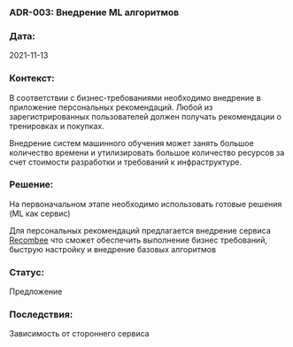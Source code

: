 ### ADR-003: Внедрение ML алгоритмов

### Дата:
2021-11-13

### Контекст:
В соответствии с бизнес-требованиями необходимо внедрение в приложение персональных рекомендаций.
Любой из зарегистрированных пользователей должен получать рекомендации о тренировках и покупках.

Внедрение систем машинного обучения может занять большое количество времени и утилизировать большое
количество ресурсов за счет стоимости разработки и требований к инфраструктуре.

### Решение:
На первоначальном этапе необходимо использовать готовые решения (ML как сервис)

Для персональных рекомендаций предлагается внедрение сервиса [Recombee](https://www.recombee.com/)
что сможет обеспечить выполнение бизнес требований, быструю настройку и внедрение базовых алгоритмов

### Статус:
Предложение

### Последствия:
Зависимость от стороннего сервиса